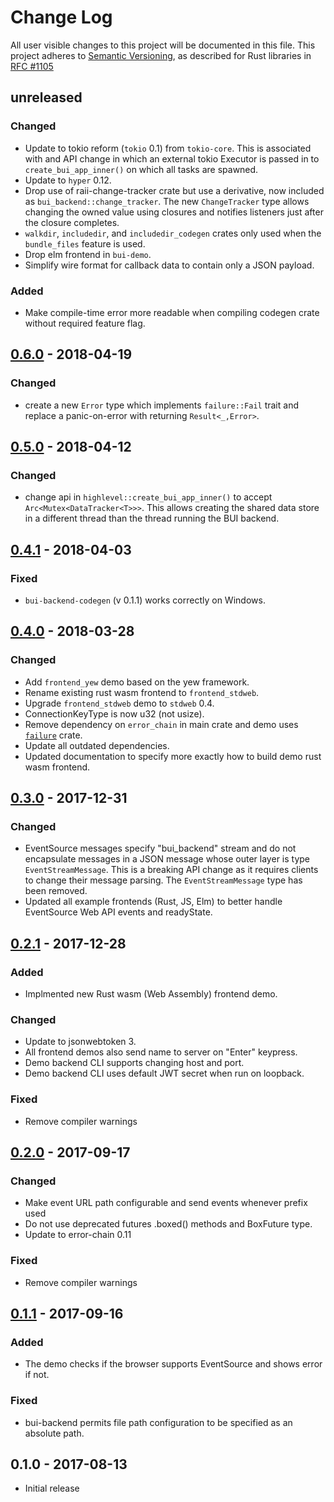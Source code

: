 # Change Log

All user visible changes to this project will be documented in this file.
This project adheres to [Semantic Versioning](http://semver.org/), as described
for Rust libraries in [RFC #1105](https://github.com/rust-lang/rfcs/blob/master/text/1105-api-evolution.md)

## unreleased

### Changed

* Update to tokio reform (`tokio` 0.1) from `tokio-core`. This is associated
  with and API change in which an external tokio Executor is passed in to
  `create_bui_app_inner()` on which all tasks are spawned.
* Update to `hyper` 0.12.
* Drop use of raii-change-tracker crate but use a derivative, now included
  as `bui_backend::change_tracker`. The new `ChangeTracker` type allows changing
  the owned value using closures and notifies listeners just after the closure
  completes.
* `walkdir`, `includedir`, and `includedir_codegen` crates only used when the
  `bundle_files` feature is used.
* Drop elm frontend in `bui-demo`.
* Simplify wire format for callback data to contain only a JSON payload.

### Added

* Make compile-time error more readable when compiling codegen
  crate without required feature flag.

## [0.6.0] - 2018-04-19

### Changed

* create a new `Error` type which implements `failure::Fail` trait
  and replace a panic-on-error with returning `Result<_,Error>`.

## [0.5.0] - 2018-04-12

### Changed

* change api in `highlevel::create_bui_app_inner()` to accept
  `Arc<Mutex<DataTracker<T>>>`. This allows creating the shared
  data store in a different thread than the thread running the
  BUI backend.

## [0.4.1] - 2018-04-03

### Fixed

* `bui-backend-codegen` (v 0.1.1) works correctly on Windows.

## [0.4.0] - 2018-03-28

### Changed

* Add `frontend_yew` demo based on the yew framework.
* Rename existing rust wasm frontend to `frontend_stdweb`.
* Upgrade `frontend_stdweb` demo to `stdweb` 0.4.
* ConnectionKeyType is now u32 (not usize).
* Remove dependency on `error_chain` in main crate and demo uses
  [`failure`](https://crates.io/crates/failure) crate.
* Update all outdated dependencies.
* Updated documentation to specify more exactly how to build demo rust wasm
  frontend.

## [0.3.0] - 2017-12-31

### Changed

* EventSource messages specify "bui_backend" stream and do not encapsulate
  messages in a JSON message whose outer layer is type `EventStreamMessage`.
  This is a breaking API change as it requires clients to change their message
  parsing. The `EventStreamMessage` type has been removed.
* Updated all example frontends (Rust, JS, Elm) to better handle EventSource
  Web API events and readyState.

## [0.2.1] - 2017-12-28

### Added

* Implmented new Rust wasm (Web Assembly) frontend demo.

### Changed

* Update to jsonwebtoken 3.
* All frontend demos also send name to server on "Enter" keypress.
* Demo backend CLI supports changing host and port.
* Demo backend CLI uses default JWT secret when run on loopback.

### Fixed

* Remove compiler warnings

## [0.2.0] - 2017-09-17

### Changed

* Make event URL path configurable and send events whenever prefix used
* Do not use deprecated futures .boxed() methods and BoxFuture type.
* Update to error-chain 0.11

### Fixed

* Remove compiler warnings

## [0.1.1] - 2017-09-16

### Added

* The demo checks if the browser supports EventSource and shows error if not.

### Fixed

* bui-backend permits file path configuration to be specified as an absolute
  path.

## 0.1.0 - 2017-08-13

* Initial release

[0.6.0]: https://github.com/astraw/bui-backend/compare/bui-backend/0.5.0...bui-backend/0.6.0
[0.5.0]: https://github.com/astraw/bui-backend/compare/bui-backend/0.4.1...bui-backend/0.5.0
[0.4.1]: https://github.com/astraw/bui-backend/compare/bui-backend/0.4.0...bui-backend/0.4.1
[0.4.0]: https://github.com/astraw/bui-backend/compare/bui-backend/0.3.0...bui-backend/0.4.0
[0.3.0]: https://github.com/astraw/bui-backend/compare/bui-backend/0.2.1...bui-backend/0.3.0
[0.2.1]: https://github.com/astraw/bui-backend/compare/bui-backend/0.2.0...bui-backend/0.2.1
[0.2.0]: https://github.com/astraw/bui-backend/compare/bui-backend/0.1.1...bui-backend/0.2.0
[0.1.1]: https://github.com/astraw/bui-backend/compare/bui-backend/0.1.0...bui-backend/0.1.1
